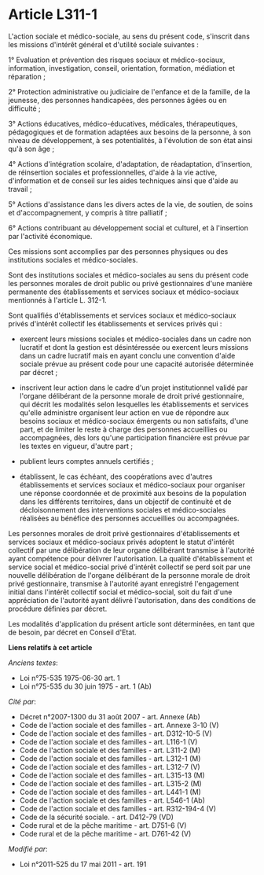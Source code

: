# Article L311-1

L'action sociale et médico-sociale, au sens du présent code, s'inscrit dans les missions d'intérêt général et d'utilité
sociale suivantes : 

1° Evaluation et prévention des risques sociaux et médico-sociaux, information, investigation, conseil, orientation,
formation, médiation et réparation ; 

2° Protection administrative ou judiciaire de l'enfance et de la famille, de la jeunesse, des personnes handicapées, des
personnes âgées ou en difficulté ; 

3° Actions éducatives, médico-éducatives, médicales, thérapeutiques, pédagogiques et de formation adaptées aux besoins de la
personne, à son niveau de développement, à ses potentialités, à l'évolution de son état ainsi qu'à son âge ; 

4° Actions d'intégration scolaire, d'adaptation, de réadaptation, d'insertion, de réinsertion sociales et professionnelles,
d'aide à la vie active, d'information et de conseil sur les aides techniques ainsi que d'aide au travail ; 

5° Actions d'assistance dans les divers actes de la vie, de soutien, de soins et d'accompagnement, y compris à titre
palliatif ; 

6° Actions contribuant au développement social et culturel, et à l'insertion par l'activité économique. 

Ces missions sont accomplies par des personnes physiques ou des institutions sociales et médico-sociales. 

Sont des institutions sociales et médico-sociales au sens du présent code les personnes morales de droit public ou privé
gestionnaires d'une manière permanente des établissements et services sociaux et médico-sociaux mentionnés à l'article L.
312-1. 

Sont qualifiés d'établissements et services sociaux et médico-sociaux privés d'intérêt collectif les établissements et
services privés qui :

- exercent leurs missions sociales et médico-sociales dans un cadre non lucratif et dont la gestion est désintéressée ou
exercent leurs missions dans un cadre lucratif mais en ayant conclu une convention d'aide sociale prévue au présent code pour
une capacité autorisée déterminée par décret ;

- inscrivent leur action dans le cadre d'un projet institutionnel validé par l'organe délibérant de la personne morale de
droit privé gestionnaire, qui décrit les modalités selon lesquelles les établissements et services qu'elle administre
organisent leur action en vue de répondre aux besoins sociaux et médico-sociaux émergents ou non satisfaits, d'une part, et
de limiter le reste à charge des personnes accueillies ou accompagnées, dès lors qu'une participation financière est prévue
par les textes en vigueur, d'autre part ;

- publient leurs comptes annuels certifiés ;

- établissent, le cas échéant, des coopérations avec d'autres établissements et services sociaux et médico-sociaux pour
organiser une réponse coordonnée et de proximité aux besoins de la population dans les différents territoires, dans un
objectif de continuité et de décloisonnement des interventions sociales et médico-sociales réalisées au bénéfice des
personnes accueillies ou accompagnées. 

Les personnes morales de droit privé gestionnaires d'établissements et services sociaux et médico-sociaux privés adoptent le
statut d'intérêt collectif par une délibération de leur organe délibérant transmise à l'autorité ayant compétence pour
délivrer l'autorisation. La qualité d'établissement et service social et médico-social privé d'intérêt collectif se perd soit
par une nouvelle délibération de l'organe délibérant de la personne morale de droit privé gestionnaire, transmise à
l'autorité ayant enregistré l'engagement initial dans l'intérêt collectif social et médico-social, soit du fait d'une
appréciation de l'autorité ayant délivré l'autorisation, dans des conditions de procédure définies par décret. 

Les modalités d'application du présent article sont déterminées, en tant que de besoin, par décret en Conseil d'Etat.

**Liens relatifs à cet article**

_Anciens textes_:

  - Loi n°75-535 1975-06-30 art. 1
  - Loi n°75-535 du 30 juin 1975 - art. 1 (Ab)

_Cité par_:

  - Décret n°2007-1300 du 31 août 2007 - art. Annexe (Ab)
  - Code de l'action sociale et des familles - art. Annexe 3-10 (V)
  - Code de l'action sociale et des familles - art. D312-10-5 (V)
  - Code de l'action sociale et des familles - art. L116-1 (V)
  - Code de l'action sociale et des familles - art. L311-2 (M)
  - Code de l'action sociale et des familles - art. L312-1 (M)
  - Code de l'action sociale et des familles - art. L312-7 (V)
  - Code de l'action sociale et des familles - art. L315-13 (M)
  - Code de l'action sociale et des familles - art. L315-2 (M)
  - Code de l'action sociale et des familles - art. L441-1 (M)
  - Code de l'action sociale et des familles - art. L546-1 (Ab)
  - Code de l'action sociale et des familles - art. R312-194-4 (V)
  - Code de la sécurité sociale. - art. D412-79 (VD)
  - Code rural et de la pêche maritime - art. D751-6 (V)
  - Code rural et de la pêche maritime - art. D761-42 (V)

_Modifié par_:

  - Loi n°2011-525 du 17 mai 2011 - art. 191
